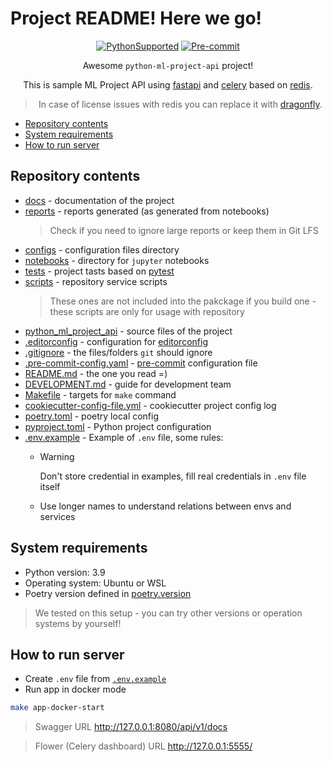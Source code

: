 # Project README! Here we go!

<div align="center">

[![PythonSupported](https://img.shields.io/badge/python-3.9-brightgreen.svg)](https://python3statement.org/#sections50-why)
[![Pre-commit](https://img.shields.io/badge/pre--commit-enabled-brightgreen?logo=pre-commit&logoColor=white)](https://pre-commit.com/)

Awesome `python-ml-project-api` project!

This is sample ML Project API using [fastapi](https://fastapi.tiangolo.com/) and [celery](https://docs.celeryq.dev/en/stable/) based on [redis](https://redis.io/).

> In case of license issues with redis you can replace it with [dragonfly](https://github.com/dragonflydb/dragonfly).

</div>

- [Repository contents](#repository-contents)
- [System requirements](#system-requirements)
- [How to run server](#how-to-run-server)

## Repository contents

- [docs](docs) - documentation of the project
- [reports](reports) - reports generated (as generated from notebooks)
  > Check if you need to ignore large reports or keep them in Git LFS
- [configs](configs) - configuration files directory
- [notebooks](notebooks) - directory for `jupyter` notebooks
- [tests](tests) - project tasts based on [pytest](https://docs.pytest.org/en/stable/)
- [scripts](scripts) - repository service scripts
  > These ones are not included into the pakckage if you build one - these scripts are only for usage with repository
- [python_ml_project_api](python_ml_project_api) - source files of the project
- [.editorconfig](.editorconfig) - configuration for [editorconfig](https://editorconfig.org/)
- [.gitignore](.gitignore) - the files/folders `git` should ignore
- [.pre-commit-config.yaml](.pre-commit-config.yaml) - [pre-commit](https://pre-commit.com/) configuration file
- [README.md](README.md) - the one you read =)
- [DEVELOPMENT.md](DEVELOPMENT.md) - guide for development team
- [Makefile](Makefile) - targets for `make` command
- [cookiecutter-config-file.yml](cookiecutter-config-file.yml) - cookiecutter project config log
- [poetry.toml](poetry.toml) - poetry local config
- [pyproject.toml](pyproject.toml) - Python project configuration
- [.env.example](.env.example) - Example of `.env` file, some rules:
  - > [!WARNING]
    > Don't store credential in examples, fill real credentials in `.env` file itself
  - Use longer names to understand relations between envs and services

## System requirements

- Python version: 3.9
- Operating system: Ubuntu or WSL
- Poetry version defined in [poetry.version](poetry.version)

> We tested on this setup - you can try other versions or operation systems by yourself!

## How to run server

- Create `.env` file from [`.env.example`](.env.example)
- Run app in docker mode
```bash
make app-docker-start
```

> Swagger URL http://127.0.0.1:8080/api/v1/docs

> Flower (Celery dashboard) URL http://127.0.0.1:5555/
